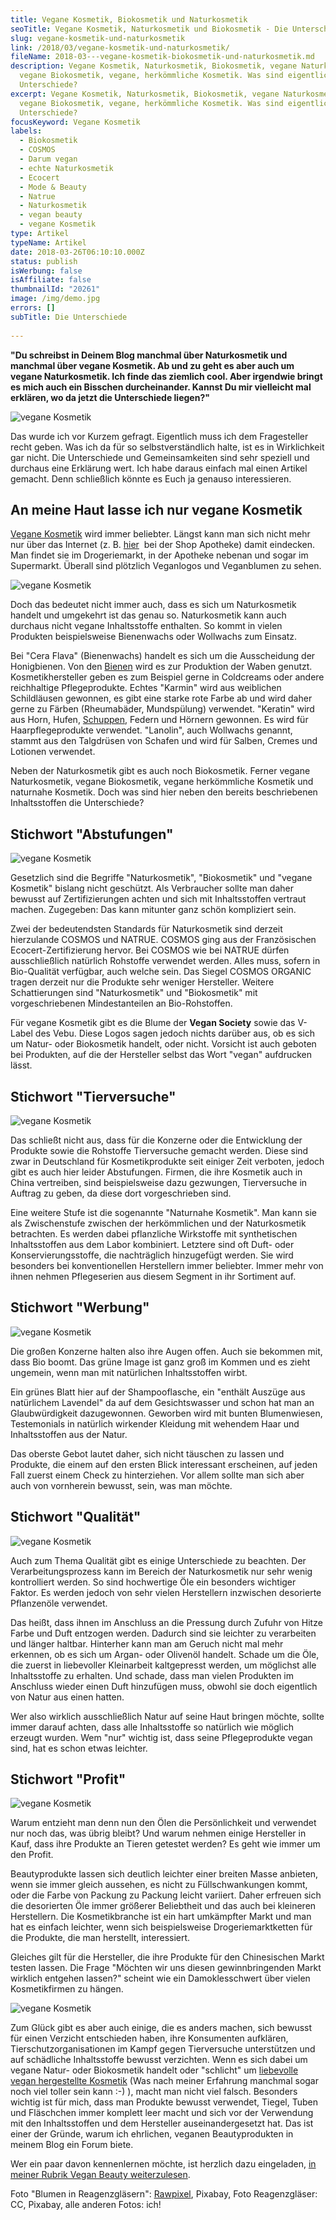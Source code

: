 ```yaml
---
title: Vegane Kosmetik, Biokosmetik und Naturkosmetik
seoTitle: Vegane Kosmetik, Naturkosmetik und Biokosmetik - Die Unterschiede
slug: vegane-kosmetik-und-naturkosmetik
link: /2018/03/vegane-kosmetik-und-naturkosmetik/
fileName: 2018-03---vegane-kosmetik-biokosmetik-und-naturkosmetik.md
description: Vegane Kosmetik, Naturkosmetik, Biokosmetik, vegane Naturkosmetik,
  vegane Biokosmetik, vegane, herkömmliche Kosmetik. Was sind eigentlich die
  Unterschiede?
excerpt: Vegane Kosmetik, Naturkosmetik, Biokosmetik, vegane Naturkosmetik,
  vegane Biokosmetik, vegane, herkömmliche Kosmetik. Was sind eigentlich die
  Unterschiede?
focusKeyword: Vegane Kosmetik
labels:
  - Biokosmetik
  - COSMOS
  - Darum vegan
  - echte Naturkosmetik
  - Ecocert
  - Mode & Beauty
  - Natrue
  - Naturkosmetik
  - vegan beauty
  - vegane Kosmetik
type: Artikel
typeName: Artikel
date: 2018-03-26T06:10:10.000Z
status: publish
isWerbung: false
isAffiliate: false
thumbnailId: "20261"
image: /img/demo.jpg
errors: []
subTitle: Die Unterschiede
  
---
```


**"Du schreibst in Deinem Blog manchmal über Naturkosmetik und manchmal über
vegane Kosmetik. Ab und zu geht es aber auch um vegane Naturkosmetik. Ich finde
das ziemlich cool. Aber irgendwie bringt es mich auch ein Bisschen
durcheinander. Kannst Du mir vielleicht mal erklären, wo da jetzt die
Unterschiede liegen?"**

![vegane Kosmetik](http://cardamonchai.com/wp-content/uploads/2018/03/14149909077_0d3e6f8a10_z-400x267.jpg)

Das wurde ich vor Kurzem gefragt. Eigentlich muss ich dem Fragesteller recht
geben. Was ich da für so selbstverständlich halte, ist es in Wirklichkeit gar
nicht. Die Unterschiede und Gemeinsamkeiten sind sehr speziell und durchaus eine
Erklärung wert. Ich habe daraus einfach mal einen Artikel gemacht. Denn
schließlich könnte es Euch ja genauso interessieren.

## An meine Haut lasse ich nur vegane Kosmetik

[Vegane Kosmetik](/category/vegan-2/vegan-beauty/) wird immer beliebter. Längst
kann man sich nicht mehr nur über das Internet (z. B.
[hier](https://www.shop-apotheke.com/vegane-kosmetik/)  bei der Shop Apotheke)
damit eindecken. Man findet sie im Drogeriemarkt, in der Apotheke nebenan und
sogar im Supermarkt. Überall sind plötzlich Veganlogos und Veganblumen zu sehen.

![vegane Kosmetik](http://cardamonchai.com/wp-content/uploads/2018/03/14598683580_0f1b452d5a_z-400x300.jpg)

Doch das bedeutet nicht immer auch, dass es sich um Naturkosmetik handelt und
umgekehrt ist das genau so. Naturkosmetik kann auch durchaus nicht vegane
Inhaltsstoffe enthalten. So kommt in vielen Produkten beispielsweise Bienenwachs
oder Wollwachs zum Einsatz.

Bei "Cera Flava" (Bienenwachs) handelt es sich um die Ausscheidung der
Honigbienen. Von den
[Bienen](/2014/10/honig-das-ist-jetzt-aber-wirklich-ubertrieben-oder/) wird es
zur Produktion der Waben genutzt. Kosmetikhersteller geben es zum Beispiel gerne
in Coldcreams oder andere reichhaltige Pflegeprodukte. Echtes "Karmin" wird aus
weiblichen Schildläusen gewonnen, es gibt eine starke rote Farbe ab und wird
daher gerne zu Färben (Rheumabäder, Mundspülung) verwendet. "Keratin" wird aus
Horn, Hufen, [Schuppen](/2016/05/pangolin-ein-vergessenes-schuppentier/), Federn
und Hörnern gewonnen. Es wird für Haarpflegeprodukte verwendet. "Lanolin", auch
Wollwachs genannt, stammt aus den Talgdrüsen von Schafen und wird für Salben,
Cremes und Lotionen verwendet.

Neben der Naturkosmetik gibt es auch noch Biokosmetik. Ferner vegane
Naturkosmetik, vegane Biokosmetik, vegane herkömmliche Kosmetik und naturnahe
Kosmetik. Doch was sind hier neben den bereits beschriebenen Inhaltsstoffen die
Unterschiede?

## Stichwort "Abstufungen"

![vegane Kosmetik](http://cardamonchai.com/wp-content/uploads/2018/03/14313236626_d7bfbcab1e_z-400x267.jpg)

Gesetzlich sind die Begriffe "Naturkosmetik", "Biokosmetik" und "vegane
Kosmetik" bislang nicht geschützt. Als Verbraucher sollte man daher bewusst auf
Zertifizierungen achten und sich mit Inhaltsstoffen vertraut machen. Zugegeben:
Das kann mitunter ganz schön kompliziert sein.

Zwei der bedeutendsten Standards für Naturkosmetik sind derzeit hierzulande
COSMOS und NATRUE. COSMOS ging aus der Französischen Ecocert-Zertifizierung
hervor. Bei COSMOS wie bei NATRUE dürfen ausschließlich natürlich Rohstoffe
verwendet werden. Alles muss, sofern in Bio-Qualität verfügbar, auch welche
sein. Das Siegel COSMOS ORGANIC tragen derzeit nur die Produkte sehr weniger
Hersteller. Weitere Schattierungen sind "Naturkosmetik" und "Biokosmetik" mit
vorgeschriebenen Mindestanteilen an Bio-Rohstoffen.

Für vegane Kosmetik gibt es die Blume der **Vegan Society** sowie das V-Label
des Vebu. Diese Logos sagen jedoch nichts darüber aus, ob es sich um Natur- oder
Biokosmetik handelt, oder nicht. Vorsicht ist auch geboten bei Produkten, auf
die der Hersteller selbst das Wort "vegan" aufdrucken lässt.

## Stichwort "Tierversuche"

![vegane Kosmetik](http://cardamonchai.com/wp-content/uploads/2018/03/lab-217043_640-400x264.jpg)

Das schließt nicht aus, dass für die Konzerne oder die Entwicklung der Produkte
sowie die Rohstoffe Tierversuche gemacht werden. Diese sind zwar in Deutschland
für Kosmetikprodukte seit einiger Zeit verboten, jedoch gibt es auch hier leider
Abstufungen. Firmen, die ihre Kosmetik auch in China vertreiben, sind
beispielsweise dazu gezwungen, Tierversuche in Auftrag zu geben, da diese dort
vorgeschrieben sind.

Eine weitere Stufe ist die sogenannte "Naturnahe Kosmetik". Man kann sie als
Zwischenstufe zwischen der herkömmlichen und der Naturkosmetik betrachten. Es
werden dabei pflanzliche Wirkstoffe mit synthetischen Inhaltsstoffen aus dem
Labor kombiniert. Letztere sind oft Duft- oder Konservierungsstoffe, die
nachträglich hinzugefügt werden. Sie wird besonders bei konventionellen
Herstellern immer beliebter. Immer mehr von ihnen nehmen Pflegeserien aus diesem
Segment in ihr Sortiment auf.

## Stichwort "Werbung"

![vegane Kosmetik](http://cardamonchai.com/wp-content/uploads/2018/03/19979356639_6068f2b18b_z-400x267.jpg)

Die großen Konzerne halten also ihre Augen offen. Auch sie bekommen mit, dass
Bio boomt. Das grüne Image ist ganz groß im Kommen und es zieht ungemein, wenn
man mit natürlichen Inhaltsstoffen wirbt.

Ein grünes Blatt hier auf der Shampooflasche, ein "enthält Auszüge aus
natürlichem Lavendel" da auf dem Gesichtswasser und schon hat man an
Glaubwürdigkeit dazugewonnen. Geworben wird mit bunten Blumenwiesen,
Testemonials in natürlich wirkender Kleidung mit wehendem Haar und
Inhaltsstoffen aus der Natur.

Das oberste Gebot lautet daher, sich nicht täuschen zu lassen und Produkte, die
einem auf den ersten Blick interessant erscheinen, auf jeden Fall zuerst einem
Check zu hinterziehen. Vor allem sollte man sich aber auch von vornherein
bewusst, sein, was man möchte.

## Stichwort "Qualität"

![vegane Kosmetik](http://cardamonchai.com/wp-content/uploads/2018/03/28490750663_1a99b9c8fe_z-400x300.jpg)

Auch zum Thema Qualität gibt es einige Unterschiede zu beachten. Der
Verarbeitungsprozess kann im Bereich der Naturkosmetik nur sehr wenig
kontrolliert werden. So sind hochwertige Öle ein besonders wichtiger Faktor. Es
werden jedoch von sehr vielen Herstellern inzwischen desorierte Pflanzenöle
verwendet.

Das heißt, dass ihnen im Anschluss an die Pressung durch Zufuhr von Hitze Farbe
und Duft entzogen werden. Dadurch sind sie leichter zu verarbeiten und länger
haltbar. Hinterher kann man am Geruch nicht mal mehr erkennen, ob es sich um
Argan- oder Olivenöl handelt. Schade um die Öle, die zuerst in liebevoller
Kleinarbeit kaltgepresst werden, um möglichst alle Inhaltsstoffe zu erhalten.
Und schade, dass man vielen Produkten im Anschluss wieder einen Duft hinzufügen
muss, obwohl sie doch eigentlich von Natur aus einen hatten.

Wer also wirklich ausschließlich Natur auf seine Haut bringen möchte, sollte
immer darauf achten, dass alle Inhaltsstoffe so natürlich wie möglich erzeugt
wurden. Wem "nur" wichtig ist, dass seine Pflegeprodukte vegan sind, hat es
schon etwas leichter.

## Stichwort "Profit"

![vegane Kosmetik](http://cardamonchai.com/wp-content/uploads/2018/03/14159474387_ab9c25b129_z-400x267.jpg)

Warum entzieht man denn nun den Ölen die Persönlichkeit und verwendet nur noch
das, was übrig bleibt? Und warum nehmen einige Hersteller in Kauf, dass ihre
Produkte an Tieren getestet werden? Es geht wie immer um den Profit.

Beautyprodukte lassen sich deutlich leichter einer breiten Masse anbieten, wenn
sie immer gleich aussehen, es nicht zu Füllschwankungen kommt, oder die Farbe
von Packung zu Packung leicht variiert. Daher erfreuen sich die desorierten Öle
immer größerer Beliebtheit und das auch bei kleineren Herstellern. Die
Kosmetikbranche ist ein hart umkämpfter Markt und man hat es einfach leichter,
wenn sich beispielsweise Drogeriemarktketten für die Produkte, die man
herstellt, interessiert.

Gleiches gilt für die Hersteller, die ihre Produkte für den Chinesischen Markt
testen lassen. Die Frage "Möchten wir uns diesen gewinnbringenden Markt wirklich
entgehen lassen?" scheint wie ein Damoklesschwert über vielen Kosmetikfirmen zu
hängen.

![vegane Kosmetik](http://cardamonchai.com/wp-content/uploads/2018/03/14322709506_7ba2db9861_z-400x267.jpg)

Zum Glück gibt es aber auch einige, die es anders machen, sich bewusst für einen
Verzicht entschieden haben, ihre Konsumenten aufklären, Tierschutzorganisationen
im Kampf gegen Tierversuche unterstützen und auf schädliche Inhaltsstoffe
bewusst verzichten. Wenn es sich dabei um vegane Natur- oder Biokosmetik handelt
oder "schlicht" um
[liebevolle vegan hergestellte Kosmetik](/2016/03/pony-huetchen-interview-mit-der-gruenderin-hendrike/)
(Was nach meiner Erfahrung manchmal sogar noch viel toller sein kann :-) ),
macht man nicht viel falsch. Besonders wichtig ist für mich, dass man Produkte
bewusst verwendet, Tiegel, Tuben und Fläschchen immer komplett leer macht und
sich vor der Verwendung mit den Inhaltsstoffen und dem Hersteller
auseinandergesetzt hat. Das ist einer der Gründe, warum ich ehrlichen, veganen
Beautyprodukten in meinem Blog ein Forum biete.

Wer ein paar davon kennenlernen möchte, ist herzlich dazu eingeladen,
[in meiner Rubrik Vegan Beauty weiterzulesen](/category/vegan-2/vegan-beauty/).

Foto "Blumen in Reagenzgläsern":
[Rawpixel](https://pixabay.com/de/users/rawpixel-4283981/), Pixabay, Foto
Reagenzgläser: CC, Pixabay, alle anderen Fotos: ich!

  